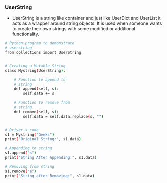 ### UserString
* UserString is a string like container and just like UserDict and UserList it acts as a wrapper around string objects. It is used when someone wants to create their own strings with some modified or additional functionality. 
```bash
# Python program to demonstrate
# userstring
from collections import UserString


# Creating a Mutable String
class Mystring(UserString):

    # Function to append to
    # string
    def append(self, s):
        self.data += s

    # Function to remove from
    # string
    def remove(self, s):
        self.data = self.data.replace(s, "")


# Driver's code
s1 = Mystring("Geeks")
print("Original String:", s1.data)

# Appending to string
s1.append("s")
print("String After Appending:", s1.data)

# Removing from string
s1.remove("e")
print("String after Removing:", s1.data)
 
```